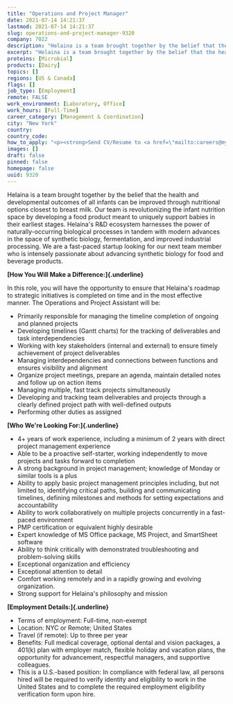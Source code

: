 ```yaml
---
title: "Operations and Project Manager"
date: 2021-07-14 14:21:37
lastmod: 2021-07-14 14:21:37
slug: operations-and-project-manager-9320
company: 7022
description: "Helaina is a team brought together by the belief that the health and developmental outcomes of all infants can be improved through nutritional options closest to breast milk. Our team is revolutionizing the infant nutrition space by developing a food product meant to uniquely support babies in their earliest stages. Helaina’s R&D ecosystem harnesses the power of naturally-occurring biological processes in tandem with modern advances in the space of synthetic biology, fermentation, and improved industrial processing."
excerpt: "Helaina is a team brought together by the belief that the health and developmental outcomes of all infants can be improved through nutritional options closest to breast milk. Our team is revolutionizing the infant nutrition space by developing a food product meant to uniquely support babies in their earliest stages. Helaina’s R&D ecosystem harnesses the power of naturally-occurring biological processes in tandem with modern advances in the space of synthetic biology, fermentation, and improved industrial processing."
proteins: [Microbial]
products: [Dairy]
topics: []
regions: [US & Canada]
flags: []
job_type: [Employment]
remote: FALSE
work_environment: [Laboratory, Office]
work_hours: [Full-Time]
career_category: [Management & Coordination]
city: "New York"
country: 
country_code: 
how_to_apply: "<p><strong>Send CV/Resume to <a href=\"mailto:careers@myhelaina.com\">careers@myhelaina.com</a></strong></p>"
images: []
draft: false
pinned: false
homepage: false
uuid: 9320
---
```

Helaina is a team brought together by the belief that the health and
developmental outcomes of all infants can be improved through
nutritional options closest to breast milk. Our team is revolutionizing
the infant nutrition space by developing a food product meant to
uniquely support babies in their earliest stages. Helaina's R&D
ecosystem harnesses the power of naturally-occurring biological
processes in tandem with modern advances in the space of synthetic
biology, fermentation, and improved industrial processing. We are a
fast-paced startup looking for our next team member who is intensely
passionate about advancing synthetic biology for food and beverage
products.

**[How You Will Make a Difference:]{.underline}**

In this role, you will have the opportunity to ensure that Helaina's
roadmap to strategic initiatives is completed on time and in the most
effective manner. The Operations and Project Assistant will be:

-   Primarily responsible for managing the timeline completion of
    ongoing and planned projects 
-   Developing timelines (Gantt charts) for the tracking of deliverables
    and task interdependencies
-   Working with key stakeholders (internal and external) to ensure
    timely achievement of project deliverables
-   Managing interdependencies and connections between functions and
    ensures visibility and alignment
-   Organize project meetings, prepare an agenda, maintain detailed
    notes and follow up on action items
-   Managing multiple, fast track projects simultaneously
-   Developing and tracking team deliverables and projects through a
    clearly defined project path with well-defined outputs
-   Performing other duties as assigned

**[Who We're Looking For:]{.underline}**

-   4+ years of work experience, including a minimum of 2 years with
    direct project management experience 
-   Able to be a proactive self-starter, working independently to move
    projects and tasks forward to completion
-   A strong background in project management; knowledge of Monday or
    similar tools is a plus
-   Ability to apply basic project management principles including, but
    not limited to, identifying critical paths, building and
    communicating timelines, defining milestones and methods for setting
    expectations and accountability
-   Ability to work collaboratively on multiple projects concurrently in
    a fast-paced environment
-   PMP certification or equivalent highly desirable
-   Expert knowledge of MS Office package, MS Project, and SmartSheet
    software
-   Ability to think critically with demonstrated troubleshooting and
    problem-solving skills
-   Exceptional organization and efficiency
-   Exceptional attention to detail
-   Comfort working remotely and in a rapidly growing and evolving
    organization.
-   Strong support for Helaina's philosophy and mission

**[Employment Details:]{.underline}**

-   Terms of employment: Full-time, non-exempt
-   Location: NYC or Remote; United States 
-   Travel (if remote): Up to three per year 
-   Benefits: Full medical coverage, optional dental and vision
    packages, a 401(k) plan with employer match, flexible holiday and
    vacation plans, the opportunity for advancement, respectful
    managers, and supportive colleagues.
-   This is a U.S.-based position: In compliance with federal law, all
    persons hired will be required to verify identity and eligibility to
    work in the United States and to complete the required employment
    eligibility verification form upon hire. 
